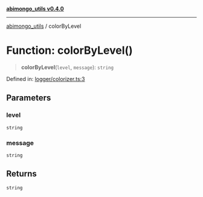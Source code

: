 [**abimongo_utils v0.4.0**](../README.md)

***

[abimongo_utils](../README.md) / colorByLevel

# Function: colorByLevel()

> **colorByLevel**(`level`, `message`): `string`

Defined in: [logger/colorizer.ts:3](https://github.com/NodEm9/abimongo_utils/blob/a65cd6462ac155e030ff8f62ef498bb805490cbf/src/logger/colorizer.ts#L3)

## Parameters

### level

`string`

### message

`string`

## Returns

`string`
